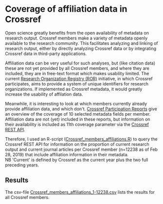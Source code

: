 # Coverage of affiliation data in Crossref

Open science greatly benefits from the open availability of metadata on research output. Crossref members make a variety of metadata openly available to the research community. This facilitates analyzing and linking of research output, either by directly analyzing Crossref data or by integrating Crossref data in third-party applications. 

Affiliation data can be very useful for such analyses, but (like citation data) these are not yet provided by all Crossref members, and where they are included, they are in free-text format which makes usability limited. The current [Research Organization Registry (ROR)](https://www.ror.community/ROR) initiative, in which Crossref participates, aims to provide a system of unique identifiers for research organizations. If implemented as Crossref metadata, it would greatly increase the usability of affilation data. 

Meanwhile, it is interesting to look at which members currently already provide affiliation data, and which don't. [Crossref Participation Reports](https://www.crossref.org/members/prep/) give an overview of the coverage of 10 selected metadata fields per member. Affiliation data are not (yet) included in these reports, but information on their availability is included as 11th coverage parameter via the [Crossref REST API](https://github.com/CrossRef/rest-api-doc).

Therefore, I used an R-script ([Crossref_members_affiliations.R](/Crossref_members_affiliations.R)) to query the Crossref REST API for information on the proportion of current research output and  current journal articles per Crossref member (n=12238 as of Feb 28, 2019) that include affiliation information in their metadata.  
NB 'Current' is defined by Crossref as the current year plus the two full preceding years. 

## Results
The csv-file [Crossref_members_affiliations_1-12238.csv](/Crossref_members_affiliations_1-12238.csv) lists the results for all Crossref members.
